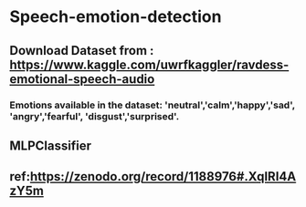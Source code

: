 # Speech-emotion-detection
## Download Dataset from : https://www.kaggle.com/uwrfkaggler/ravdess-emotional-speech-audio

### Emotions available in the dataset: 'neutral','calm','happy','sad', 'angry','fearful', 'disgust','surprised'. <br>
## MLPClassifier <br>
## ref:https://zenodo.org/record/1188976#.XqIRI4AzY5m
